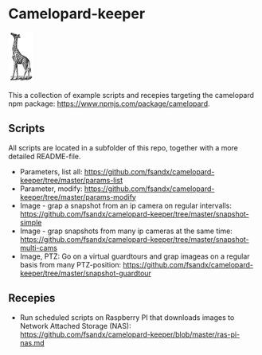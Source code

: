 # Camelopard-keeper

<img src="https://raw.githubusercontent.com/fsandx/camelopard/master/assets/camelopard.png">

This a collection of example scripts and recepies targeting the camelopard npm package: https://www.npmjs.com/package/camelopard.

## Scripts
All scripts are located in a subfolder of this repo, together with a more detailed README-file.
* Parameters, list all: https://github.com/fsandx/camelopard-keeper/tree/master/params-list
* Parameter, modify: https://github.com/fsandx/camelopard-keeper/tree/master/params-modify
* Image - grap a snapshot from an ip camera on regular intervalls: https://github.com/fsandx/camelopard-keeper/tree/master/snapshot-simple
* Image - grap snapshots from many ip cameras at the same time: https://github.com/fsandx/camelopard-keeper/tree/master/snapshot-multi-cams
* Image, PTZ: Go on a virtual guardtours and grap imageas on a regular basis from many PTZ-position: https://github.com/fsandx/camelopard-keeper/tree/master/snapshot-guardtour

## Recepies
* Run scheduled scripts on Raspberry PI that downloads images to Network Attached Storage (NAS): https://github.com/fsandx/camelopard-keeper/blob/master/ras-pi-nas.md
